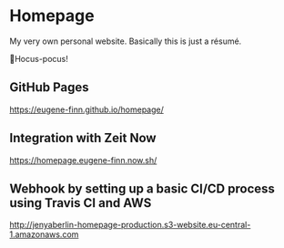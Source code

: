 # Homepage

My very own personal website. Basically this is just a résumé.

🧙Hocus-pocus!

## GitHub Pages

https://eugene-finn.github.io/homepage/

## Integration with Zeit Now

https://homepage.eugene-finn.now.sh/

## Webhook by setting up a basic CI/CD process using Travis CI and AWS

http://jenyaberlin-homepage-production.s3-website.eu-central-1.amazonaws.com

